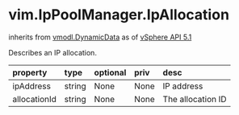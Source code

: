 vim.IpPoolManager.IpAllocation
==============================
inherits from [vmodl.DynamicData](docs/vmodl.DynamicData.md)
as of [vSphere API 5.1](vim.version.md#vim.version.version8)


Describes an IP allocation.

| property | type | optional | priv | desc |
|:---------|:-----|:---------|:-----|:-----|
| ipAddress | string | None | None | IP address |
| allocationId | string | None | None | The allocation ID |


